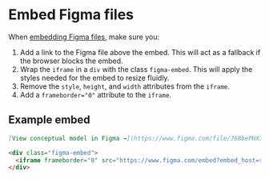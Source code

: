 # Embed Figma files

When [embedding Figma files](https://www.figma.com/developers/embed), make sure you:
1. Add a link to the Figma file above the embed. This will act as a fallback if the browser blocks the embed.
1. Wrap the `iframe` in a `div` with the class `figma-embed`. This will apply the styles needed for the embed to resize fluidly.
1. Remove the `style`, `height`, and `width` attributes from the `iframe`.
1. Add a `frameborder="0"` attribute to the `iframe`.

## Example embed

```md
[View conceptual model in Figma →](https://www.figma.com/file/J68bePHXIN5OPWqaFFY9ri/Conceptual-model?node-id=51%3A18)

<div class="figma-embed">
  <iframe frameborder="0" src="https://www.figma.com/embed?embed_host=share&url=https%3A%2F%2Fwww.figma.com%2Ffile%2FJ68bePHXIN5OPWqaFFY9ri%2FConceptual-model%3Fnode-id%3D51%253A18" allowfullscreen></iframe>
</div>
```
